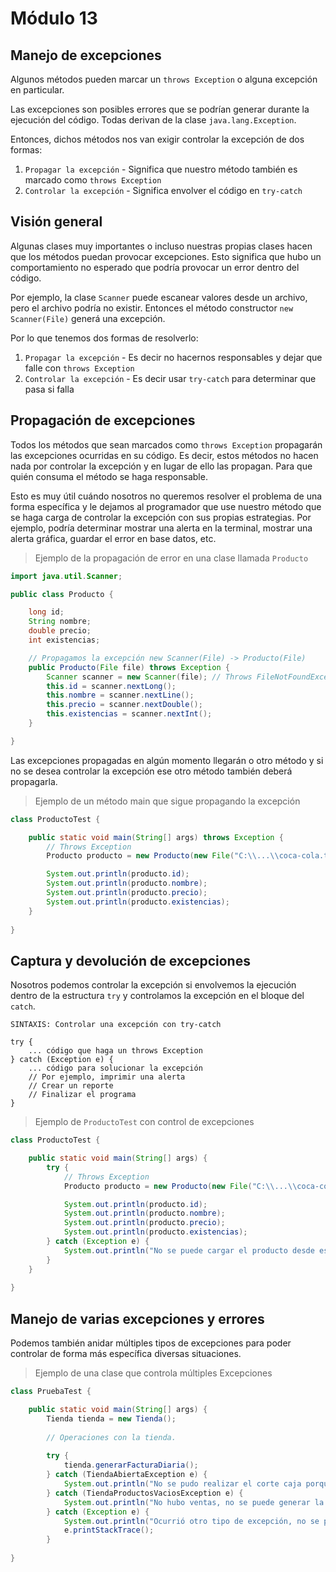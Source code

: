 # Módulo 13

## Manejo de excepciones

Algunos métodos pueden marcar un `throws Exception` o alguna excepción en particular.

Las excepciones son posibles errores que se podrían generar durante la ejecución
del código. Todas derivan de la clase `java.lang.Exception`.

Entonces, dichos métodos nos van exigir controlar la excepción de dos formas:

1. `Propagar la excepción` - Significa que nuestro método también es marcado como `throws Exception`
2. `Controlar la excepción` - Significa envolver el código en `try-catch`

## Visión general

Algunas clases muy importantes o incluso nuestras propias clases
hacen que los métodos puedan provocar excepciones. Esto significa
que hubo un comportamiento no esperado que podría provocar un error
dentro del código.

Por ejemplo, la clase `Scanner` puede escanear valores desde un archivo,
pero el archivo podría no existir. Entonces el método constructor
`new Scanner(File)` generá una excepción.

Por lo que tenemos dos formas de resolverlo:

1. `Propagar la excepción` - Es decir no hacernos responsables y dejar que falle con `throws Exception`
2. `Controlar la excepción` - Es decir usar `try-catch` para determinar que pasa si falla

## Propagación de excepciones

Todos los métodos que sean marcados como `throws Exception` propagarán
las excepciones ocurridas en su código. Es decir, estos métodos
no hacen nada por controlar la excepción y en lugar de ello las propagan.
Para que quién consuma el método se haga responsable.

Esto es muy útil cuándo nosotros no queremos resolver el problema
de una forma específica y le dejamos al programador que use nuestro método
que se haga carga de controlar la excepción con sus propias estrategias.
Por ejemplo, podría determinar mostrar una alerta en la terminal,
mostrar una alerta gráfica, guardar el error en base datos, etc.

> Ejemplo de la propagación de error en una clase llamada `Producto`

```java
import java.util.Scanner;

public class Producto {

    long id;
    String nombre;
    double precio;
    int existencias;

    // Propagamos la excepción new Scanner(File) -> Producto(File)
    public Producto(File file) throws Exception {
        Scanner scanner = new Scanner(file); // Throws FileNotFoundException
        this.id = scanner.nextLong();
        this.nombre = scanner.nextLine();
        this.precio = scanner.nextDouble();
        this.existencias = scanner.nextInt();
    }

}
```

Las excepciones propagadas en algún momento llegarán o otro método
y si no se desea controlar la excepción ese otro método también
deberá propagarla.

> Ejemplo de un método main que sigue propagando la excepción

```java
class ProductoTest {

    public static void main(String[] args) throws Exception {
        // Throws Exception
        Producto producto = new Producto(new File("C:\\...\\coca-cola.txt"));

        System.out.println(producto.id);
        System.out.println(producto.nombre);
        System.out.println(producto.precio);
        System.out.println(producto.existencias);
    }
    
}
```

## Captura y devolución de excepciones

Nosotros podemos controlar la excepción si envolvemos la ejecución dentro
de la estructura `try` y controlamos la excepción en el bloque del `catch`.

    SINTAXIS: Controlar una excepción con try-catch

    try {
        ... código que haga un throws Exception
    } catch (Exception e) {
        ... código para solucionar la excepción
        // Por ejemplo, imprimir una alerta
        // Crear un reporte
        // Finalizar el programa
    }

> Ejemplo de `ProductoTest` con control de excepciones

```java
class ProductoTest {

    public static void main(String[] args) {
        try {
            // Throws Exception
            Producto producto = new Producto(new File("C:\\...\\coca-cola.txt"));

            System.out.println(producto.id);
            System.out.println(producto.nombre);
            System.out.println(producto.precio);
            System.out.println(producto.existencias);
        } catch (Exception e) {
            System.out.println("No se puede cargar el producto desde ese archivo");
        }
    }
    
}
```

## Manejo de varias excepciones y errores

Podemos también anidar múltiples tipos de excepciones para
poder controlar de forma más específica diversas situaciones.

> Ejemplo de una clase que controla múltiples Excepciones

```java
class PruebaTest {

    public static void main(String[] args) {
        Tienda tienda = new Tienda();
        
        // Operaciones con la tienda.
        
        try {
            tienda.generarFacturaDiaria();
        } catch (TiendaAbiertaException e) {
            System.out.println("No se pudo realizar el corte caja porque la tienda no ha cerrado sus sistemas");
        } catch (TiendaProductosVaciosException e) {
            System.out.println("No hubo ventas, no se puede generar la factura 🥲");
        } catch (Exception e) {
            System.out.println("Ocurrió otro tipo de excepción, no se pudo facturar");
            e.printStackTrace();
        }
    
}
```